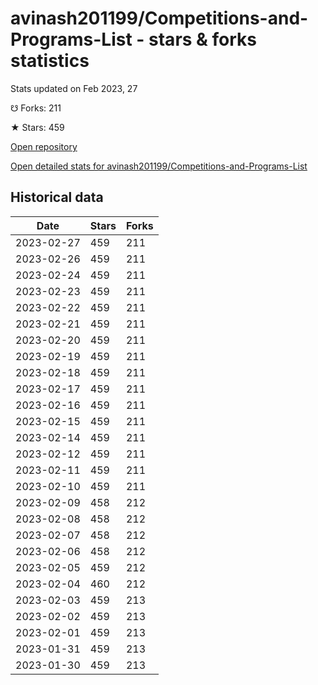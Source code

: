 # avinash201199/Competitions-and-Programs-List - stars & forks statistics

Stats updated on Feb 2023, 27

☋ Forks: 211

★ Stars: 459

[Open repository](https://github.com/avinash201199/Competitions-and-Programs-List)

[Open detailed stats for avinash201199/Competitions-and-Programs-List](https://reviewgithub.com/rep/avinash201199/Competitions-and-Programs-List)

## Historical data
| Date | Stars | Forks |
|------|-------|-------|
| 2023-02-27 | 459 | 211 | 
| 2023-02-26 | 459 | 211 | 
| 2023-02-24 | 459 | 211 | 
| 2023-02-23 | 459 | 211 | 
| 2023-02-22 | 459 | 211 | 
| 2023-02-21 | 459 | 211 | 
| 2023-02-20 | 459 | 211 | 
| 2023-02-19 | 459 | 211 | 
| 2023-02-18 | 459 | 211 | 
| 2023-02-17 | 459 | 211 | 
| 2023-02-16 | 459 | 211 | 
| 2023-02-15 | 459 | 211 | 
| 2023-02-14 | 459 | 211 | 
| 2023-02-12 | 459 | 211 | 
| 2023-02-11 | 459 | 211 | 
| 2023-02-10 | 459 | 211 | 
| 2023-02-09 | 458 | 212 | 
| 2023-02-08 | 458 | 212 | 
| 2023-02-07 | 458 | 212 | 
| 2023-02-06 | 458 | 212 | 
| 2023-02-05 | 459 | 212 | 
| 2023-02-04 | 460 | 212 | 
| 2023-02-03 | 459 | 213 | 
| 2023-02-02 | 459 | 213 | 
| 2023-02-01 | 459 | 213 | 
| 2023-01-31 | 459 | 213 | 
| 2023-01-30 | 459 | 213 | 


